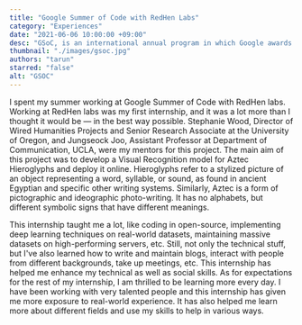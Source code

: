 ```yaml
---
title: "Google Summer of Code with RedHen Labs"
category: "Experiences"
date: "2021-06-06 10:00:00 +09:00"
desc: "GSoC, is an international annual program in which Google awards stipends to students who successfully complete a free and open-source software coding project during the summer."
thumbnail: "./images/gsoc.jpg"
authors: "tarun"
starred: "false"
alt: "GSOC"
---
```


I spent my summer working at Google Summer of Code with RedHen labs. Working at RedHen labs was my first internship, and it was a lot more than I thought it would be — in the best way possible. Stephanie Wood, Director of Wired Humanities Projects and Senior Research Associate at the University of Oregon, and Jungseock Joo, Assistant Professor at Department of Communication, UCLA, were my mentors for this project. The main aim of this project was to develop a Visual Recognition model for Aztec Hieroglyphs and deploy it online. Hieroglyphs refer to a stylized picture of an object representing a word, syllable, or sound, as found in ancient Egyptian and specific other writing systems. Similarly, Aztec is a form of pictographic and ideographic photo-writing. It has no alphabets, but different symbolic signs that have different meanings.

This internship taught me a lot, like coding in open-source, implementing deep learning techniques on real-world datasets, maintaining massive datasets on high-performing servers, etc. Still, not only the technical stuff, but I've also learned how to write and maintain blogs, interact with people from different backgrounds, take up meetings, etc. This internship has helped me enhance my technical as well as social skills. As for expectations for the rest of my internship, I am thrilled to be learning more every day. I have been working with very talented people and this internship has given me more exposure to real-world experience. It has also helped me learn more about different fields and use my skills to help in various ways.
